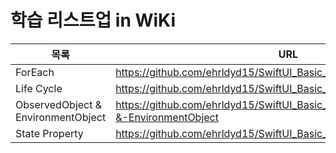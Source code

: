 # 학습 리스트업 in WiKi

| 목록 | URL |
| ------ | ------ |
| ForEach | https://github.com/ehrldyd15/SwiftUI_Basic_Skills/wiki/ForEach |
| Life Cycle | https://github.com/ehrldyd15/SwiftUI_Basic_Skills/wiki/Life-cycle |
| ObservedObject & EnvironmentObject | https://github.com/ehrldyd15/SwiftUI_Basic_Skills/wiki/ObservedObject-&-EnvironmentObject |
| State Property | https://github.com/ehrldyd15/SwiftUI_Basic_Skills/wiki/State-Property |
